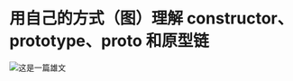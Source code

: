 # 用自己的方式（图）理解 constructor、prototype、proto 和原型链

![这是一篇雄文](https://juejin.im/post/6844903837623386126)

